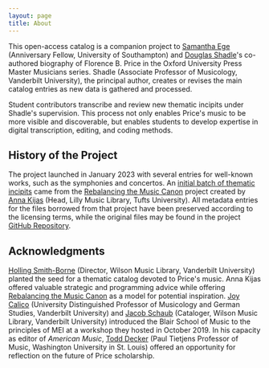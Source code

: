 ```yaml
---
layout: page
title: About
---
```


This open-access catalog is a companion project to <a href="https://www.samanthaege.com/" target="_blank">Samantha Ege</a> (Anniversary Fellow, University of Southampton) and <a href="https://blair.vanderbilt.edu/bio/douglas-shadle" target="_blank">Douglas Shadle</a>'s co-authored biography of Florence B. Price in the Oxford University Press Master Musicians series. Shadle (Associate Professor of Musicology, Vanderbilt University), the principal author, creates or revises the main catalog entries as new data is gathered and processed.

Student contributors transcribe and review new thematic incipits under Shadle's supervision. This process not only enables Price's music to be more visible and discoverable, but enables students to develop expertise in digital transcription, editing, and coding methods.

## History of the Project

The project launched in January 2023 with several entries for well-known works, such as the symphonies and concertos. An <a href="https://rebalancing-music-canon.com/price/" target="_blank">initial batch of thematic incipits</a> came from the <a href="https://rebalancing-music-canon.com/" target="_blank">Rebalancing the Music Canon</a> project created by <a href="http://annakijas.com/" target="_blank">Anna Kijas</a> (Head, Lilly Music Library, Tufts University). All metadata entries for the files borrowed from that project have been preserved according to the licensing terms, while the original files may be found in the project <a href="https://github.com/annakijas1/rebalancing-music-canon" target="_blank">GitHub Repository</a>.

## Acknowledgments

<a href="https://blair.vanderbilt.edu/bio/holling-smith-borne" target="_blank">Holling Smith-Borne</a> (Director, Wilson Music Library, Vanderbilt University) planted the seed for a thematic catalog devoted to Price's music. Anna Kijas offered valuable strategic and programming advice while offering <a href="https://rebalancing-music-canon.com/" target="_blank">Rebalancing the Music Canon</a> as a model for potential inspiration. <a href="https://blair.vanderbilt.edu/bio/joy-calico" target="_blank">Joy Calico</a> (University Distinguished Professor of Musicology and German Studies, Vanderbilt University) and <a href="https://blair.vanderbilt.edu/bio/jacob-schaub" target="_blank">Jacob Schaub</a> (Cataloger, Wilson Music Library, Vanderbilt University) introduced the Blair School of Music to the principles of MEI at a workshop they hosted in October 2019. In his capacity as editor of *American Music*, <a href="https://music.wustl.edu/people/todd-decker" target="_blank">Todd Decker</a> (Paul Tietjens Professor of Music, Washington University in St. Louis) offered an opportunity for reflection on the future of Price scholarship.
